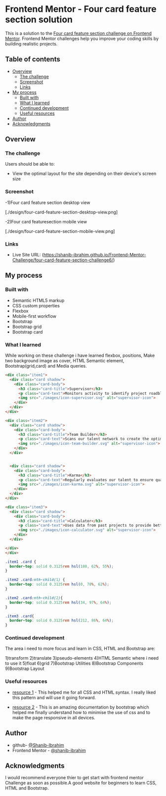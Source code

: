 # Frontend Mentor - Four card feature section solution

This is a solution to the [Four card feature section challenge on Frontend Mentor](https://www.frontendmentor.io/challenges/four-card-feature-section-weK1eFYK). Frontend Mentor challenges help you improve your coding skills by building realistic projects.

## Table of contents

- [Overview](#overview)
  - [The challenge](#the-challenge)
  - [Screenshot](#screenshot)
  - [Links](#links)
- [My process](#my-process)
  - [Built with](#built-with)
  - [What I learned](#what-i-learned)
  - [Continued development](#continued-development)
  - [Useful resources](#useful-resources)
- [Author](#author)
- [Acknowledgments](#acknowledgments)


## Overview

### The challenge

Users should be able to:

- View the optimal layout for the site depending on their device's screen size

### Screenshot

-1)Four card feature section desktop view

   [./design/four-card-feature-section-desktop-view.png]

-2)Four card featuresection mobile view

   [./design/four-card-feature-section-mobile-view.png]

### Links

- Live Site URL: (https://shanib-ibrahim.github.io/Frontend-Mentor-Challenge/four-card-feature-section-challenge6/)

## My process

### Built with

- Semantic HTML5 markup
- CSS custom properties
- Flexbox
- Mobile-first workflow
- Bootstrap
- Bootstrap grid
- Bootstrap card


### What I learned

While working on these challenge i have learned flexbox, positions, Make two background image as cover, HTML Semantic element, Bootstrap(grid,card) and Media queries.

```html
<div class="item1">
  <div class="card shadow">
    <div class="card-body">
      <h3 class="card-title">Supervisor</h3>
      <p class="card-text">Monitors activity to identify project roadblocks</p>
      <img src="./images/icon-supervisor.svg" alt="supervisor-icon">
    </div>
  </div>
</div>

<div class="item2">
  <div class="card shadow">
    <div class="card-body">
      <h3 class="card-title">Team Builder</h3>
      <p class="card-text">Scans our talent network to create the optimal team for your project</p>
      <img src="./images/icon-team-builder.svg" alt="supervisor-icon">
    </div>
  </div>


  <div class="card shadow">
    <div class="card-body">
      <h3 class="card-title">Karma</h3>
      <p class="card-text">Regularly evaluates our talent to ensure quality</p>
      <img src="./images/icon-karma.svg" alt="supervisor-icon">
    </div>
  </div>
</div>

<div class="item3">
  <div class="card shadow">
    <div class="card-body">
      <h3 class="card-title">Calculator</h3>
      <p class="card-text">Uses data from past projects to provide better delivery estimates</p>
      <img src="./images/icon-calculator.svg" alt="supervisor-icon">
    </div>
  </div>

</div>
</div>
```
```css
.item1 .card {
  border-top: solid 0.3125rem hsl(180, 62%, 55%);
}

.item2 .card:nth-child(1) {
  border-top: solid 0.3125rem hsl(0, 78%, 62%);
}

.item2 .card:nth-child(2){
  border-top: solid 0.3125rem hsl(34, 97%, 64%);
}

.item3 .card{
  border-top: solid 0.3125rem hsl(212, 86%, 64%);
}
```

### Continued development

The area i need to more focus and learn in CSS, HTML and Bootstrap are:

   1)transform
   2)translate
   3)pseudo-elements
   4)HTML Semantic where i need to use it
   5)float
   6)grid
   7)Bootstrap Utilities
   8)Bootstrap Components
   9)Bootstrap Layout


### Useful resources

- [resource 1](https://developer.mozilla.org/en-US/) - This helped me for all CSS and HTML syntax. I really liked this pattern and will use it going forward.

- [resource 2](https://getbootstrap.com/docs/5.1/getting-started/introduction/) - This is an amazing documentation by bootstrap which helped me finally understand how to minimise the use of css and to make the page responsive in all devices.

## Author

- github- [@Shanib-Ibrahim](https://github.com/shanib-ibrahim)
- Frontend Mentor - [@shanib-ibrahim](https://www.frontendmentor.io/profile/shanib-ibrahim)

## Acknowledgments

I would recommend everyone thier to get start with frontend mentor Challenge as soon as possible.A good website for beginners to learn CSS, HTML and Bootstrap.
